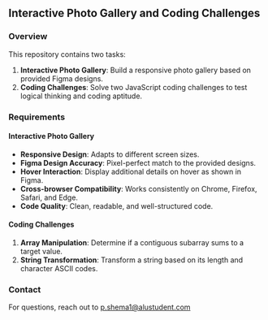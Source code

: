 ## Interactive Photo Gallery and Coding Challenges

### Overview

This repository contains two tasks:
1. **Interactive Photo Gallery**: Build a responsive photo gallery based on provided Figma designs.
2. **Coding Challenges**: Solve two JavaScript coding challenges to test logical thinking and coding aptitude.

### Requirements

#### Interactive Photo Gallery
- **Responsive Design**: Adapts to different screen sizes.
- **Figma Design Accuracy**: Pixel-perfect match to the provided designs.
- **Hover Interaction**: Display additional details on hover as shown in Figma.
- **Cross-browser Compatibility**: Works consistently on Chrome, Firefox, Safari, and Edge.
- **Code Quality**: Clean, readable, and well-structured code.

#### Coding Challenges
1. **Array Manipulation**: Determine if a contiguous subarray sums to a target value.
2. **String Transformation**: Transform a string based on its length and character ASCII codes.



### Contact
For questions, reach out to p.shema1@alustudent.com